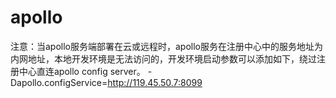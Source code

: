 # apollo
注意：当apollo服务端部署在云或远程时，apollo服务在注册中心中的服务地址为内网地址，本地开发环境是无法访问的，开发环境启动参数可以添加如下，绕过注册中心直连apollo config server。
-Dapollo.configService=http://119.45.50.7:8099
